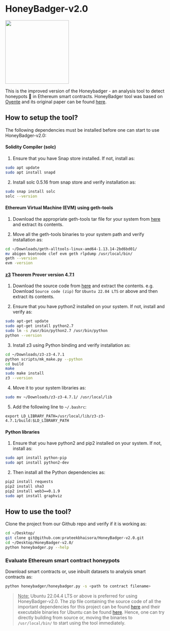 HoneyBadger-v2.0
===========

<img src="https://github.com/christoftorres/HoneyBadger/blob/master/honeybadger_logo.png" width="200">

This is the improved version of the Honeybadger - an analysis tool to detect honeypots :honey_pot: in Ethereum smart contracts. HoneyBadger tool was based on [Oyente](https://github.com/melonproject/oyente) and its original paper can be found [here](https://www.usenix.org/system/files/sec19-torres.pdf).

## How to setup the tool?

The following dependencies must be installed before one can start to use HoneyBadger-v2.0:

#### Solidity Compiler (solc)

1. Ensure that you have Snap store installed. If not, install as:

```sh
sudo apt update
sudo apt install snapd
```

2. Install solc 0.5.16 from snap store and verify installation as:

```sh
sudo snap install solc
solc --version
```

#### Ethereum Virtual Machine (EVM) using geth-tools


1. Download the appropriate geth-tools tar file for your system from [here](https://geth.ethereum.org/downloads) and extract its contents.

2. Move all the geth-tools binaries to your system path and verify installation as:

```sh
cd ~/Downloads/geth-alltools-linux-amd64-1.13.14-2bd6bd01/
mv abigen bootnode clef evm geth rlpdump /usr/local/bin/
geth --version
evm -version
```

#### [z3](https://github.com/Z3Prover/z3/releases) Theorem Prover version 4.7.1

1. Download the source code from [here](https://github.com/Z3Prover/z3/releases/tag/z3-4.7.1) and extract the contents. e.g. Download ``Source code (zip)`` for ``Ubuntu 22.04 LTS`` or above and then extract its contents.

2. Ensure that you have python2 installed on your system. If not, install and verify as:

```sh
sudo apt-get update
sudo apt-get install python2.7
sudo ln -s /usr/bin/python2.7 /usr/bin/python
python --version
```

3. Install z3 using Python binding and verify installation as:

```sh
cd ~/Downloads/z3-z3-4.7.1
python scripts/mk_make.py --python
cd build
make
sudo make install
z3 --version
```

4. Move it to your system libraries as:

```sh
sudo mv ~/Downloads/z3-z3-4.7.1/ /usr/local/lib
```

5. Add the following line to ``~/.bashrc``:

``export LD_LIBRARY_PATH=/usr/local/lib/z3-z3-4.7.1/build:$LD_LIBRARY_PATH``

#### Python libraries

1. Ensure that you have python2 and pip2 installed on your system. If not, install as:

```sh
sudo apt install python-pip
sudo apt install python2-dev
```

2. Then install all the Python dependencies as:

```sh
pip2 install requests
pip2 install sha3
pip2 install web3==0.1.9
sudo apt install graphviz
```

## How to use the tool?

Clone the project from our Github repo and verify if it is working as:

```sh
cd ~/Desktop/
git clone git@github.com:prateekbhaisora/HoneyBadger-v2.0.git
cd ~/Desktop/HoneyBadger-v2.0/
python honeybadger.py --help
```

### Evaluate Ethereum smart contract honeypots

Download smart contracts or, use inbuilt datasets to analysis smart contracts as:

```sh
python honeybadger/honeybadger.py -s <path to contract filename>
```

> **<span style="color:red">**<u>Note:</u>**</span>** Ubuntu 22.04.4 LTS or above is preferred for using HoneyBadger-v2.0. The zip file containing the source code of all the important dependencies for this project can be found [here](https://drive.google.com/file/d/11dV3DY8wNrej1pXclxBSv-tD48rdjhgk/view?usp=sharing) and their executable binaries for Ubuntu can be found [here](https://drive.google.com/file/d/1BKzr3KrDMOKdQZUaD10AzAaJ7mep3WM6/view?usp=sharing). Hence, one can try directly building from source or, moving the binaries to `/usr/local/bin/` to start using the tool immediately.